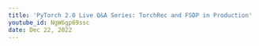 ```yaml
---
title: 'PyTorch 2.0 Live Q&A Series: TorchRec and FSDP in Production'
youtube_id: NgW6gp69ssc
date: Dec 22, 2022
---
```

